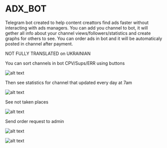 # ADX_BOT 
Telegram bot created to help content creattors find ads faster without interacting with ads managers.
You can add you channel to bot, it will gether all info about your channel views/followers/statistics and create graphs for others to see.
You can order ads in bot and it will be automaticaly posted in channel after payment. 

NOT FULLY TRANSLATED on UKRAINIAN

You can sort channels in bot CPV/Sups/ERR using buttons

![alt text](https://i.ibb.co/1zhvYsP/Screenshot-from-2023-04-26-12-54-52.png)

Then see statistics for channel that updated every day at 7am

![alt text](https://i.ibb.co/xXtts72/Screenshot-from-2023-04-26-12-59-23.png)

See not taken places

![alt text](https://i.ibb.co/3BxG1J8/Screenshot-from-2023-04-26-12-59-30.png)

Send order request to admin

![alt text](https://i.ibb.co/vX5Rj3T/Screenshot-from-2023-04-26-12-59-56.png)

![alt text](https://i.ibb.co/3zgYcyh/Screenshot-from-2023-04-26-13-00-01.png)





